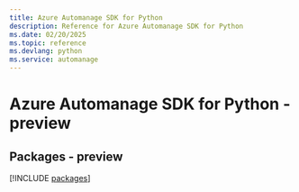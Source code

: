 ```yaml
---
title: Azure Automanage SDK for Python
description: Reference for Azure Automanage SDK for Python
ms.date: 02/20/2025
ms.topic: reference
ms.devlang: python
ms.service: automanage
---
```

# Azure Automanage SDK for Python - preview
## Packages - preview
[!INCLUDE [packages](automanage-index.md)]